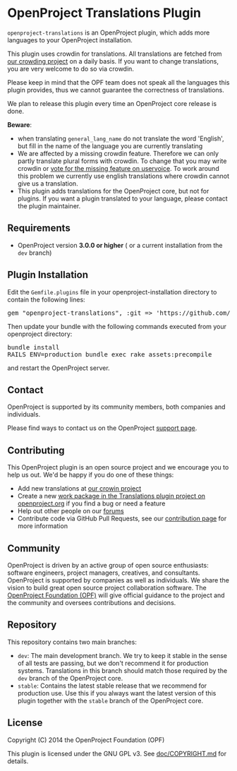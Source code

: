 # OpenProject Translations Plugin

`openproject-translations` is an OpenProject plugin, which adds more languages to your OpenProject installation.

This plugin uses crowdin for translations.
All translations are fetched from [our crowding project](https://crowdin.net/project/openproject) on a daily basis. If you want to change translations, you are very welcome to do so via crowdin.

Please keep in mind that the OPF team does not speak all the languages this plugin provides, thus we cannot guarantee the correctness of translations.

We plan to release this plugin every time an OpenProject core release is done.

**Beware**:

* when translating `general_lang_name` do not translate the word 'English', but fill in the name of the language you are currently translating
* We are affected by a missing crowdin feature. Therefore we can only partly translate plural forms with crowdin. To change that you may write crowdin or [vote for the missing feature on uservoice](https://crowdin.uservoice.com/forums/31787-collaborative-translation-tool/suggestions/4772336-support-plural-forms-translation-for-yml). To work around this problem we currently use english translations where crowdin cannot give us a translation.
* This plugin adds translations for the OpenProject core, but not for plugins. If you want a plugin translated to your language, please contact the plugin maintainer.


## Requirements

* OpenProject version **3.0.0 or higher** ( or a current installation from the `dev` branch)

## Plugin Installation

Edit the `Gemfile.plugins` file in your openproject-installation directory to contain the following lines:

<pre>
gem "openproject-translations", :git => 'https://github.com/opf/openproject-translations.git', :branch => 'stable'
</pre>

Then update your bundle with the following commands executed from your openproject directory:

<pre>
bundle install
RAILS_ENV=production bundle exec rake assets:precompile
</pre>

and restart the OpenProject server.

## Contact

OpenProject is supported by its community members, both companies and individuals.

Please find ways to contact us on the OpenProject [support page](https://www.openproject.org/support).

## Contributing

This OpenProject plugin is an open source project and we encourage you to help us out. We'd be happy if you do one of these things:

* Add new translations at [our crowin project](https://crowdin.net/project/openproject)
* Create a new [work package in the Translations plugin project on openproject.org](https://www.openproject.org/projects/translations/work_packages) if you find a bug or need a feature
* Help out other people on our [forums](https://www.openproject.org/projects/openproject/boards)
* Contribute code via GitHub Pull Requests, see our [contribution page](https://www.openproject.org/projects/openproject/wiki/Contribution) for more information

## Community

OpenProject is driven by an active group of open source enthusiasts: software engineers, project managers, creatives, and consultants. OpenProject is supported by companies as well as individuals. We share the vision to build great open source project collaboration software.
The [OpenProject Foundation (OPF)](https://www.openproject.org/projects/openproject/wiki/OpenProject_Foundation) will give official guidance to the project and the community and oversees contributions and decisions.

## Repository

This repository contains two main branches:

* `dev`: The main development branch. We try to keep it stable in the sense of all tests are passing, but we don't recommend it for production systems. Translations in this branch should match those required by the `dev` branch of the OpenProject core.
* `stable`: Contains the latest stable release that we recommend for production use. Use this if you always want the latest version of this plugin together with the `stable` branch of the OpenProject core.

## License

Copyright (C) 2014 the OpenProject Foundation (OPF)

This plugin is licensed under the GNU GPL v3. See [doc/COPYRIGHT.md](doc/COPYRIGHT.md) for details.
